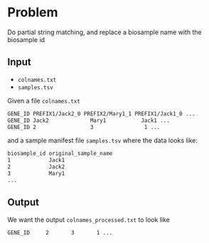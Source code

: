 # Problem

Do partial string matching, and replace a biosample name with the biosample  id

## Input

- `colnames.txt`
- `samples.tsv`

Given a file `colnames.txt`

```sh
GENE_ID	PREFIX1/Jack2_0	PREFIX2/Mary1_1	PREFIX1/Jack1_0 ...
GENE_ID	Jack2	          Mary1	          Jack1 ...
GENE_ID	2	              3	               1 ...
```

and a sample manifest file `samples.tsv` where the data looks like:

```sh
biosample_id original_sample_name
1            Jack1
2            Jack2
3            Mary1
...
```

## Output

We want the output `colnames_processed.txt` to look like

```sh
GENE_ID	    2	    3	    1 ...
```
